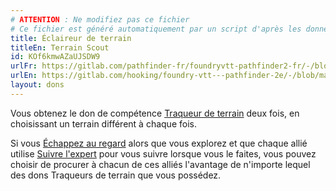 ```yaml
---
# ATTENTION : Ne modifiez pas ce fichier
# Ce fichier est généré automatiquement par un script d'après les données du module Foundry VTT officiel et de sa traduction
title: Éclaireur de terrain
titleEn: Terrain Scout
id: KOf6kmwAZaUJSDW9
urlFr: https://gitlab.com/pathfinder-fr/foundryvtt-pathfinder2-fr/-/blob/master/data/feats/KOf6kmwAZaUJSDW9.htm
urlEn: https://gitlab.com/hooking/foundry-vtt---pathfinder-2e/-/blob/master/packs/data/feats.db/terrain-scout.json
layout: dons
---
```

Vous obtenez le don de compétence [Traqueur de terrain](traqueur-de-terrain.md) deux fois, en choisissant un terrain différent à chaque fois.

Si vous [Échappez au regard](../actions/échapper-aux-regards.md) alors que vous explorez et que chaque allié utilise [Suivre l'expert](../actions/suivre-l-expert.md) pour vous suivre lorsque vous le faites, vous pouvez choisir de procurer à chacun de ces alliés l'avantage de n'importe lequel des dons Traqueurs de terrain que vous possédez.
